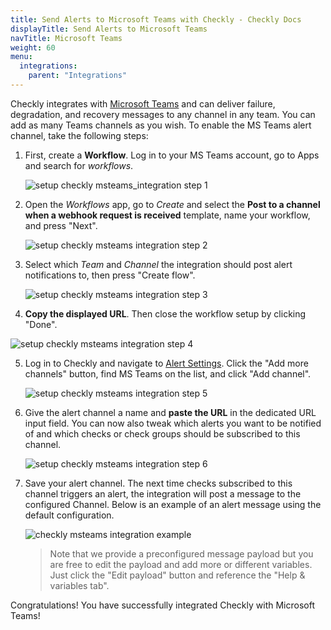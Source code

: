 ```yaml
---
title: Send Alerts to Microsoft Teams with Checkly - Checkly Docs
displayTitle: Send Alerts to Microsoft Teams
navTitle: Microsoft Teams
weight: 60
menu:
  integrations:
    parent: "Integrations"
---
```


Checkly integrates with [Microsoft Teams](https://www.microsoft.com/en/microsoft-365/microsoft-teams/free) and can 
deliver failure, degradation, and recovery messages to any channel in any team. You can add as many Teams channels as you wish.
To enable the MS Teams alert channel, take the following steps:

1. First, create a **Workflow**. Log in to your MS Teams account, go to Apps and search for *workflows*.
   
   ![setup checkly msteams_integration step 1](/docs/images/integrations/msteams/msteams_step1.png)

2. Open the *Workflows* app, go to *Create* and select the **Post to a channel when a webhook request is received** template, name your workflow, and press "Next".

   ![setup checkly msteams integration step 2](/docs/images/integrations/msteams/msteams_step2.png)

3. Select which *Team* and *Channel* the integration should post alert notifications to, then press "Create flow".

   ![setup checkly msteams integration step 3](/docs/images/integrations/msteams/msteams_step3.png)

4.  **Copy the displayed URL**. Then close the workflow setup by clicking "Done".

   ![setup checkly msteams integration step 4](/docs/images/integrations/msteams/msteams_step4.png)

   
5. Log in to Checkly and navigate to [Alert Settings](https://app.checklyhq.com/alert-settings/). 
   Click the "Add more channels" button, find MS Teams on the list, and click "Add channel".

   ![setup checkly msteams integration step 5](/docs/images/integrations/msteams/msteams_step5.png)


6. Give the alert channel a name and **paste the URL** in the dedicated URL input field. You can now also tweak
which alerts you want to be notified of and which checks or check groups should be subscribed to this channel.

   ![setup checkly msteams integration step 6](/docs/images/integrations/msteams/msteams_step6.png)

7. Save your alert channel. The next time checks subscribed to this channel triggers an alert, the integration will post a message to the configured Channel. 
Below is an example of an alert message using the default configuration.

   ![checkly msteams integration example](/docs/images/integrations/msteams/msteams_step7.png)

   > Note that we provide a preconfigured message payload but you are free to edit the payload and add more or different
   > variables. Just click the "Edit payload" button and reference the "Help & variables tab".

Congratulations! You have successfully integrated Checkly with Microsoft Teams!
